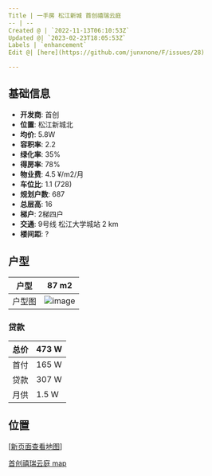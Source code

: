 ```yaml
---
Title | 一手房 松江新城 首创禧瑞云庭
-- | --
Created @ | `2022-11-13T06:10:53Z`
Updated @| `2023-02-23T18:05:53Z`
Labels | `enhancement`
Edit @| [here](https://github.com/junxnone/F/issues/28)

---
```

## 基础信息

- **开发商**: 首创
- **位置**: 松江新城北
- **均价**: 5.8W
- **容积率**:  2.2
- **绿化率**: 35%
- **得房率**: 78%
- **物业费**: 4.5 ¥/m2/月
- **车位比**: 1.1 (728)
- **规划户数**: 687
- **总层高**: 16 
- **梯户**: 2梯四户
- **交通**:  9号线 松江大学城站 2 km
- **楼间距**: ?

## 户型

户型 | 87 m2
-- | --
户型图 | ![image](https://user-images.githubusercontent.com/2216970/201508398-adf83e30-49fd-4a34-a024-f48a8da3741d.png)


### 贷款

总价 | 473 W
-- | --
首付 | 165 W
贷款 | 307 W
月供 | 1.5 W

## 位置

[[新页面查看地图](https://junxnone.github.io/fmap/at/xryt)]

[首创禧瑞云庭 map](https://junxnone.github.io/fmap/at/xryt ':include :type=iframe width=100% height=1200px')


